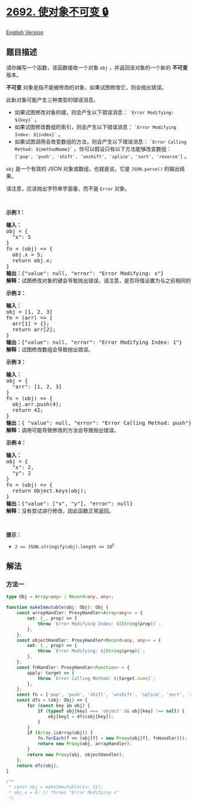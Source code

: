 # [2692. 使对象不可变 🔒](https://leetcode.cn/problems/make-object-immutable)

[English Version](/solution/2600-2699/2692.Make%20Object%20Immutable/README_EN.md)

<!-- tags: -->

## 题目描述

<!-- 这里写题目描述 -->

<p>请你编写一个函数，该函数接收一个对象 <code>obj</code> ，并返回该对象的一个新的 <strong>不可变</strong> 版本。</p>

<p><strong>不可变</strong> 对象是指不能被修改的对象，如果试图修改它，则会抛出错误。</p>

<p>此新对象可能产生三种类型的错误消息。</p>

<ul>
	<li>如果试图修改对象的键，则会产生以下错误消息： <code>`Error Modifying: ${key}`</code> 。</li>
	<li>如果试图修改数组的索引，则会产生以下错误消息： <code>`Error Modifying Index: ${index}`</code> 。</li>
	<li>如果试图调用会改变数组的方法，则会产生以下错误消息： <code>`Error Calling Method: ${methodName}`</code> 。你可以假设只有以下方法能够改变数组： <code>['pop', 'push', 'shift', 'unshift', 'splice', 'sort', 'reverse']</code> 。</li>
</ul>

<p><code>obj</code> 是一个有效的 JSON 对象或数组，也就是说，它是 <code>JSON.parse()</code> 的输出结果。</p>

<p>请注意，应该抛出字符串字面量，而不是 <code>Error</code> 对象。</p>

<p>&nbsp;</p>

<p><strong class="example">示例 1：</strong></p>

<pre>
<b>输入：</b>
obj = {
&nbsp; "x": 5
}
fn = (obj) =&gt; { 
&nbsp; obj.x = 5;
&nbsp; return obj.x;
}
<b>输出：</b>{"value": null, "error": "Error Modifying:&nbsp;x"}
<b>解释：</b>试图修改对象的键会导致抛出错误。请注意，是否将值设置为与之前相同的值并不重要。
</pre>

<p><strong class="example">示例 2：</strong></p>

<pre>
<strong>输入：</strong> 
obj = [1, 2, 3]
fn = (arr) =&gt; { 
&nbsp; arr[1] = {}; 
&nbsp; return arr[2]; 
}
<b>输出：</b>{"value": null, "error": "Error Modifying&nbsp;Index: 1"}
<strong>解释：</strong>试图修改数组会导致抛出错误。
</pre>

<p><strong class="example">示例 3：</strong></p>

<pre>
<b>输入：</b>
obj = {
&nbsp; "arr": [1, 2, 3]
}
fn = (obj) =&gt; { 
&nbsp; obj.arr.push(4);
&nbsp; return 42;
}
<b>输出：</b>{ "value": null, "error": "Error Calling Method: push"}
<strong>解释：</strong>调用可能导致修改的方法会导致抛出错误。
</pre>

<p><strong class="example">示例 4：</strong></p>

<pre>
<b>输入：</b>
obj = {
&nbsp; "x": 2,
&nbsp; "y": 2
}
fn = (obj) =&gt; { 
&nbsp; return Object.keys(obj);
}
<b>输出：</b>{"value": ["x", "y"], "error": null}
<strong>解释：</strong>没有尝试进行修改，因此函数正常返回。
</pre>

<p>&nbsp;</p>

<p><strong>提示：</strong></p>

<ul>
	<li><code>2 &lt;= JSON.stringify(obj).length &lt;= 10<sup>5</sup></code></li>
</ul>

## 解法

### 方法一

<!-- tabs:start -->

```ts
type Obj = Array<any> | Record<any, any>;

function makeImmutable(obj: Obj): Obj {
    const arrayHandler: ProxyHandler<Array<any>> = {
        set: (_, prop) => {
            throw `Error Modifying Index: ${String(prop)}`;
        },
    };
    const objectHandler: ProxyHandler<Record<any, any>> = {
        set: (_, prop) => {
            throw `Error Modifying: ${String(prop)}`;
        },
    };
    const fnHandler: ProxyHandler<Function> = {
        apply: target => {
            throw `Error Calling Method: ${target.name}`;
        },
    };
    const fn = ['pop', 'push', 'shift', 'unshift', 'splice', 'sort', 'reverse'];
    const dfs = (obj: Obj) => {
        for (const key in obj) {
            if (typeof obj[key] === 'object' && obj[key] !== null) {
                obj[key] = dfs(obj[key]);
            }
        }
        if (Array.isArray(obj)) {
            fn.forEach(f => (obj[f] = new Proxy(obj[f], fnHandler)));
            return new Proxy(obj, arrayHandler);
        }
        return new Proxy(obj, objectHandler);
    };
    return dfs(obj);
}

/**
 * const obj = makeImmutable({x: 5});
 * obj.x = 6; // throws "Error Modifying x"
 */
```

<!-- tabs:end -->

<!-- end -->

